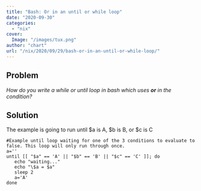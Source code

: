 ```yaml
---
title: "Bash: Or in an until or while loop"
date: "2020-09-30"
categories: 
  - "nix"
cover:
  Image: "/images/tux.png"
author: "chart"
url: "/nix/2020/09/29/bash-or-in-an-until-or-while-loop/"
---
```


## Problem

_How do you write a while or until loop in bash which uses **or** in the condition?_

## Solution

The example is going to run until $a is A, $b is B, or $c is C

```
#Example until loop waiting for one of the 3 conditions to evaluate to false. This loop will only run through once.
a='' 
until [[ "$a" == 'A' || "$b" == 'B' || "$c" == 'C' ]]; do
   echo "waiting..."
   echo "\$a = $a"
   sleep 2
   a='A'
done
```
